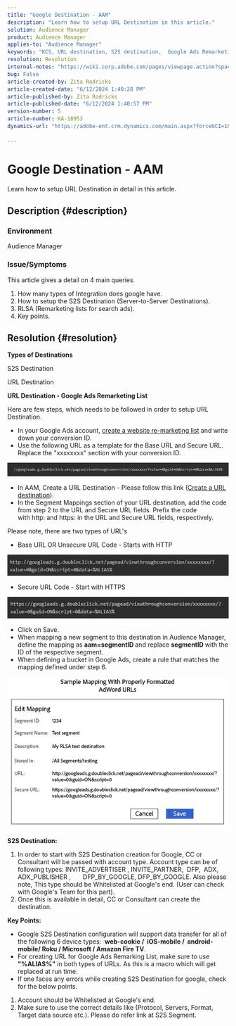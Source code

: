 ```yaml
---
title: "Google Destination - AAM"
description: "Learn how to setup URL Destination in this article."
solution: Audience Manager
product: Audience Manager
applies-to: "Audience Manager"
keywords: "KCS, URL destination, S2S destination,  Google Ads Remarketing List"
resolution: Resolution
internal-notes: "https://wiki.corp.adobe.com/pages/viewpage.action?spaceKey=MCPI&title=Google+-+AAM+Destination"
bug: False
article-created-by: Zita Rodricks
article-created-date: "6/12/2024 1:40:28 PM"
article-published-by: Zita Rodricks
article-published-date: "6/12/2024 1:40:57 PM"
version-number: 5
article-number: KA-18953
dynamics-url: "https://adobe-ent.crm.dynamics.com/main.aspx?forceUCI=1&pagetype=entityrecord&etn=knowledgearticle&id=3da9b051-c128-ef11-840b-000d3a372703"

---
```

# Google Destination - AAM


Learn how to setup URL Destination in detail in this article.

## Description {#description}


### Environment

Audience Manager

### Issue/Symptoms

This article gives a detail on 4 main queries.

1. How many types of Integration does google have.
2. How to setup the S2S Destination (Server-to-Server Destinations).
3. RLSA (Remarketing lists for search ads).
4. Key points.



## Resolution {#resolution}


<b>Types of Destinations</b>

S2S Destination

URL Destination

<b>URL Destination - Google Ads Remarketing List</b>

Here are few steps, which needs to be followed in order to setup URL Destination.

- In your Google Ads account, [create a website re-marketing list](https://support.google.com/google-ads/answer/2454064?hl=en) and write down your conversion ID.
- Use the following URL as a template for the Base URL and Secure URL. Replace the "xxxxxxxx" section with your conversion ID.


![](assets/d548e9c4-67aa-ec11-983f-000d3a349120.png)

- In AAM, Create a URL Destination - Please follow this link ([Create a URL destination](https://experienceleague.adobe.com/en/docs/audience-manager/user-guide/features/destinations/custom-destinations/create-url-destination)).
- In the Segment Mappings section of your URL destination, add the code from step 2 to the URL and Secure URL fields. Prefix the code with http: and https: in the URL and Secure URL fields, respectively.


Please note, there are two types of URL's

- Base URL OR Unsecure URL Code - Starts with HTTP


![](assets/d73cf7d9-69aa-ec11-983f-000d3a349523.png)

- Secure URL Code - Start with HTTPS


![](assets/141662e3-69aa-ec11-983f-000d3a349523.png)

- Click on Save.
- When mapping a new segment to this destination in Audience Manager, define the mapping as <b>aam=segmentID </b>and replace <b>segmentID </b>with the ID of the respective segment.
- When defining a bucket in Google Ads, create a rule that matches the mapping defined under step 6.


![](assets/64abac91-6aaa-ec11-983f-000d3a349523.png)

<b>S2S Destination:</b>

1. In order to start with S2S Destination creation for Google, CC or Consultant will be passed with account type. Account type can be of following types: INVITE_ADVERTISER , INVITE_PARTNER,  DFP,  ADX,  ADX_PUBLISHER ,       DFP_BY_GOOGLE, DFP_BY_GOOGLE. Also please note, This type should be Whitelisted at Google's end. (User can check with Google's Team for this part).
2. Once this is available in detail, CC or Consultant can create the destination.


<b>Key Points: </b>

- Google S2S Destination configuration will support data transfer for all of the following 6 device types:  <b>web-cookie /  iOS-mobile /  android-mobile/ Roku / Microsoft / Amazon Fire TV</b>.
- For creating URL for Google Ads Remarking List, make sure to use <b>"%ALIAS%"</b> in both types of URLs. As this is a macro which will get replaced at run time.
- If one faces any errors while creating S2S Destination for google, check for the below points.


1. Account should be Whitelisted at Google's end.
2. Make sure to use the correct details like (Protocol, Servers, Format, Target data source etc.). Please do refer link at S2S Segment.













































